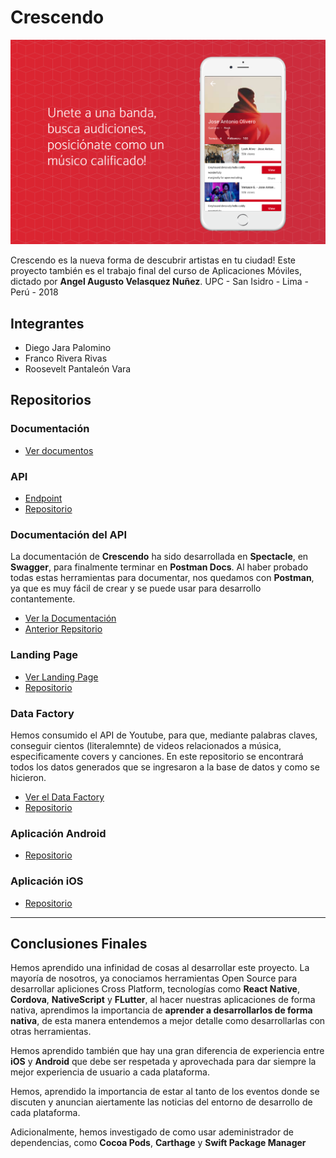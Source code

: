 # Crescendo #

<div align="center">
  <img src="https://raw.githubusercontent.com/forkd-crescendo/crescendo-presentation/master/crescendo-presentation.PNG">
</div>

Crescendo es la nueva forma de descubrir artistas en tu ciudad!
Este proyecto también es el trabajo final del curso de Aplicaciones Móviles, dictado por **Angel Augusto Velasquez Nuñez**.
UPC - San Isidro - Lima - Perú - 2018

## Integrantes ##

- Diego Jara Palomino
- Franco Rivera Rivas
- Roosevelt Pantaleón Vara

## Repositorios ##

### Documentación ###

- [Ver documentos](https://drive.google.com/drive/folders/1JTHyrzMz8oZMQk5n5bu9RV66SwDJ7WDM?usp=sharing)

### API ###

- [Endpoint](http://riverarivas.com/crescendo/)
- [Repositorio](https://github.com/forkd-crescendo/crescendo-api)

### Documentación del API ###

La documentación de **Crescendo** ha sido desarrollada en **Spectacle**, en **Swagger**, para finalmente terminar en **Postman Docs**.
Al haber probado todas estas herramientas para documentar, nos quedamos con **Postman**, ya que es muy fácil de crear y se puede usar para desarrollo contantemente.

- [Ver la Documentación](https://documenter.getpostman.com/view/4682840/RWEiMJSR)
- [Anterior Repsitorio](https://github.com/forkd-crescendo/crescendo-api-docs)

### Landing Page ###

- [Ver Landing Page](https://crescendo-app.now.sh/)
- [Repositorio](https://github.com/forkd-crescendo/crescendo-landing)

### Data Factory ###

Hemos consumido el API de Youtube, para que, mediante palabras claves, conseguir cientos (literalemnte) de videos relacionados a música, especificamente covers y canciones. En este repositorio se encontrará todos los datos generados que se ingresaron a la base de datos y como se hicieron.

- [Ver el Data Factory](https://crescendo-data-factory.now.sh)
- [Repositorio](https://github.com/forkd-crescendo/crescendo-data-factory)

### Aplicación Android ###

- [Repositorio](https://github.com/forkd-crescendo/crescendo-android)

### Aplicación iOS ###

- [Repositorio](https://github.com/forkd-crescendo/crescendo-ios)

---

## Conclusiones Finales ##

Hemos aprendido una infinidad de cosas al desarrollar este proyecto. La mayoría de nosotros, ya conociamos herramientas Open Source para desarrollar apliciones Cross Platform, tecnologías como **React Native**, **Cordova**, **NativeScript** y **FLutter**, al hacer nuestras aplicaciones de forma nativa, aprendimos la importancia de **aprender a desarrollarlos de forma nativa**, de esta manera entendemos a mejor detalle como desarrollarlas con otras herramientas.

Hemos aprendido también que hay una gran diferencia de experiencia entre **iOS** y **Android** que debe ser respetada y aprovechada para dar siempre la mejor experiencia de usuario a cada plataforma.

Hemos, aprendido la importancia de estar al tanto de los eventos donde se discuten y anuncian aiertamente las noticias del entorno de desarrollo de cada plataforma.

Adicionalmente, hemos investigado de como usar adeministrador de dependencias, como **Cocoa Pods**, **Carthage** y **Swift Package Manager**

